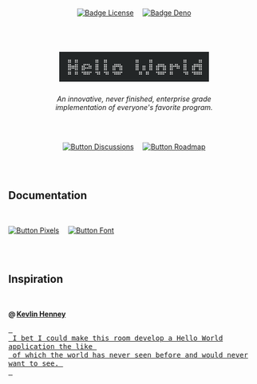 

<br>

<div align = center>

[![Badge License]][License]   
[![Badge Deno]][Deno]

<br>

# <img src = 'Assets/Header.png' width = 300>

*An innovative, never finished, enterprise grade* <br>
*implementation of everyone's favorite program.*

<br>
<br>

[![Button Discussions]][Discussions]   
[![Button Roadmap]][Roadmap]

</div>

<br>
<br>

## Documentation

<br>

[![Button Pixels]][Pixels]   
[![Button Font]][Font]

<br>
<br>

## Inspiration

<br>

**@ [Kevlin Henney]**

[<kbd> <br> I bet I could make this room develop a Hello World application the like <br> of which the world has never seen before and would never want to see. <br> </kbd>][Small Is Beautiful]


<br>


<!----------------------------------------------------------------------------->

[Small Is Beautiful]: https://www.youtube.com/watch?v=B3b4tremI5o
[Kevlin Henney]: https://twitter.com/KevlinHenney
[Discussions]: https://github.com/orgs/EnterpriseSoftwareProjectsFoundation/discussions 'Where you can discuss this project.'
[Deno]: https://deno.land/ 'The JavaScript runtime used for this project.'


[Roadmap]: Documentation/Roadmap.md
[Preview]: Assets/Preview.png
[License]: LICENSE 'This project is licensed under AGPLv3'
[Pixels]: Documentation/Pixels.md 'How pixels are rendered'
[Font]: Documentation/Font.md

[#]: #


<!----------------------------------[ Badges ]--------------------------------->

[Badge License]: https://img.shields.io/badge/-AGPL3-015d93.svg?style=for-the-badge&labelColor=blue&logoColor=white&logo=GNU
[Badge Deno]: https://img.shields.io/badge/Deno-7c6c47.svg?style=for-the-badge&labelColor=A5915F&logoColor=white&logo=Deno


<!---------------------------------[ Buttons ]--------------------------------->

[Button Discussions]: https://img.shields.io/badge/Discussions-blue?style=for-the-badge&logoColor=white&logo=AskUbuntu
[Button Roadmap]: https://img.shields.io/badge/Roadmap-00A98F?style=for-the-badge&logoColor=white&logo=GoogleMaps
[Button Pixels]: https://img.shields.io/badge/Pixels-428813?style=for-the-badge&logoColor=white&logo=ROS
[Button Font]: https://img.shields.io/badge/Font-EF2D5E?style=for-the-badge&logoColor=white&logo=AdobeFonts

